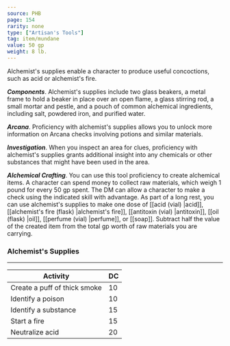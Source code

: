 ```yaml
---
source: PHB
page: 154
rarity: none
type: ["Artisan's Tools"]
tag: item/mundane
value: 50 gp
weight: 8 lb.
---
```


Alchemist's supplies enable a character to produce useful concoctions, such as acid or alchemist's fire.

**_Components_**. Alchemist's supplies include two glass beakers, a metal frame to hold a beaker in place over an open flame, a glass stirring rod, a small mortar and pestle, and a pouch of common alchemical ingredients, including salt, powdered iron, and purified water.

**_Arcana_**. Proficiency with alchemist's supplies allows you to unlock more information on Arcana checks involving potions and similar materials.

**_Investigation_**. When you inspect an area for clues, proficiency with alchemist's supplies grants additional insight into any chemicals or other substances that might have been used in the area.

**_Alchemical Crafting_**. You can use this tool proficiency to create alchemical items. A character can spend money to collect raw materials, which weigh 1 pound for every 50 gp spent. The DM can allow a character to make a check using the indicated skill with advantage. As part of a long rest, you can use alchemist's supplies to make one dose of [[acid (vial) \|acid]], [[alchemist's fire (flask) \|alchemist's fire]], [[antitoxin (vial) \|antitoxin]], [[oil (flask) \|oil]], [[perfume (vial) \|perfume]], or [[soap]]. Subtract half the value of the created item from the total gp worth of raw materials you are carrying.

### Alchemist's Supplies
---
|Activity|DC|
|-----------|---|
|Create a puff of thick smoke|10|
|Identify a poison|10|
|Identify a substance|15|
|Start a fire|15|
|Neutralize acid|20|

